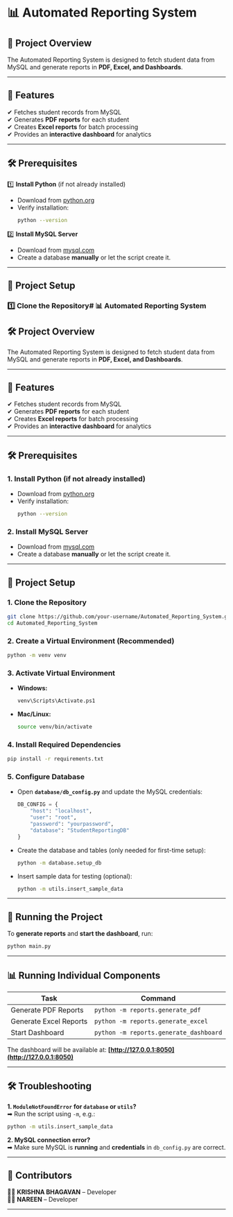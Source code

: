 # 📊 Automated Reporting System  

## **🔹 Project Overview**  
The Automated Reporting System is designed to fetch student data from MySQL and generate reports in **PDF, Excel, and Dashboards**.

---

## **🚀 Features**  
✔ Fetches student records from MySQL  
✔ Generates **PDF reports** for each student  
✔ Creates **Excel reports** for batch processing  
✔ Provides an **interactive dashboard** for analytics  

---

## **🛠 Prerequisites**  
1️⃣ **Install Python** (if not already installed)  
   - Download from [python.org](https://www.python.org/downloads/)  
   - Verify installation:
     ```sh
     python --version
     ```

2️⃣ **Install MySQL Server**  
   - Download from [mysql.com](https://dev.mysql.com/downloads/mysql/)  
   - Create a database **manually** or let the script create it.  

---

## **📂 Project Setup**  
### **1️⃣ Clone the Repository**# 📊 Automated Reporting System  

## **🛠 Project Overview**  
The Automated Reporting System is designed to fetch student data from MySQL and generate reports in **PDF, Excel, and Dashboards**.

---

## **🚀 Features**  
✔ Fetches student records from MySQL  
✔ Generates **PDF reports** for each student  
✔ Creates **Excel reports** for batch processing  
✔ Provides an **interactive dashboard** for analytics  

---

## **🛠 Prerequisites**  
### **1. Install Python (if not already installed)**  
- Download from [python.org](https://www.python.org/downloads/)  
- Verify installation:
  ```sh
  python --version
  ```

### **2. Install MySQL Server**  
- Download from [mysql.com](https://dev.mysql.com/downloads/mysql/)  
- Create a database **manually** or let the script create it.  

---

## **📂 Project Setup**  
### **1. Clone the Repository**  
```sh
git clone https://github.com/your-username/Automated_Reporting_System.git
cd Automated_Reporting_System
```

### **2. Create a Virtual Environment (Recommended)**  
```sh
python -m venv venv
```

### **3. Activate Virtual Environment**  
- **Windows:**  
  ```sh
  venv\Scripts\Activate.ps1
  ```
- **Mac/Linux:**  
  ```sh
  source venv/bin/activate
  ```

### **4. Install Required Dependencies**  
```sh
pip install -r requirements.txt
```

### **5. Configure Database**  
- Open **`database/db_config.py`** and update the MySQL credentials:  
  ```python
  DB_CONFIG = {
      "host": "localhost",
      "user": "root",
      "password": "yourpassword",
      "database": "StudentReportingDB"
  }
  ```

- Create the database and tables (only needed for first-time setup):  
  ```sh
  python -m database.setup_db
  ```

- Insert sample data for testing (optional):  
  ```sh
  python -m utils.insert_sample_data
  ```

---

## **🎯 Running the Project**  
To **generate reports** and **start the dashboard**, run:  
```sh
python main.py
```

---

## **📊 Running Individual Components**  
| Task | Command |
|------|---------|
| Generate PDF Reports | `python -m reports.generate_pdf` |
| Generate Excel Reports | `python -m reports.generate_excel` |
| Start Dashboard | `python -m reports.generate_dashboard` |

The dashboard will be available at: **[http://127.0.0.1:8050](http://127.0.0.1:8050)**  

---

## **🛠 Troubleshooting**  
**1. `ModuleNotFoundError` for `database` or `utils`?**  
➡ Run the script using `-m`, e.g.:  
```sh
python -m utils.insert_sample_data
```

**2. MySQL connection error?**  
➡ Make sure MySQL is **running** and **credentials** in `db_config.py` are correct.

---

## **🔧 Contributors**  
👨‍💻 **KRISHNA BHAGAVAN** – Developer  
👨‍💻 **NAREEN** – Developer  

---
